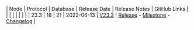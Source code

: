 | Node | Protocol | Database | Release Date | Release Notes | GitHub Links | 
|      |          |          |              | 				|			   |
| 23.3 | 18       | 21       | 2022-06-13   | [V23.3](../releases/release-v23-3.md) | [Release](https://github.com/nanocurrency/nano-node/releases/tag/V23.3) - [Milestone](.) - [Changelog](.) | 

